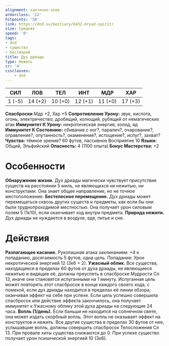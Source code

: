 ```yaml
---
alignment: хаотично-злая
armorclass: '12'
hitpoints: '58'
link: https://dnd.su/bestiary/6432-dryad-spirit/
size: Средняя
speed: '0'
tags:
- dnd
- существо
- бестиарий
title: Дух дриады
type: Нежить
cr: '4'
cssclasses:
    - dnd
---
```



| СИЛ | ЛОВ | ТЕЛ | ИНТ | МДР | ХАР |
|---|---|---|---|---|---|
| 1 (-5) | 14 (+2) | 10 (+0) | 12 (+1) | 11 (+0) | 17 (+3) |
**Спасброски** Мдр +2, Хар +5
**Сопротивление Урону:** звук, кислота, огонь, электричество; дробящий, колющий, рубящий от немагических атак
**Иммунитет К Урону:** некротическая энергия, холод, яд
**Иммунитет К Состоянию:** сбивание с ног?, паралич?, очарование?, отравление?, опутанность?, окаменение?, истощение?, испуг?, захват?
**Чувства:** тёмное зрение? 60 футов, пассивное Восприятие 10
**Языки:** Общий, Эльфийский
**Опасность:** 4 (1100 опыта)
**Бонус Мастерства:** +2


# Особенности
**Обнаружение жизни.** Дух дриады магически чувствует присутствие существ на расстоянии 5 миль, не являющихся ни нежитью, ни конструктами. Она знает общее направление, но не точное местоположение.
**Бестелесное перемещение.** Дух дриады может перемещаться сквозь других существ и предметы, как если бы они были труднопроходимой местностью. Она получает урон силовым полем 5 (1к10), если оканчивает ход внутри предмета.
**Природа нежити.** Дух дриады не нуждается в воздухе, еде, питье и сне.


# Действия
**Разлагающее касание.** Рукопашная атака заклинанием: +4 к попаданию, досягаемость 5 футов, одна цель. Попадание: Урон некротической энергией 12 (3к6 + 2).
**Ужасный облик.** Все существа, находящиеся в пределах 60 футов от духа дриады, не являющиеся нежитью и видящие её, должны преуспеть в спасброске Мудрости Сл 13, иначе они становятся испуганными на 1 минуту. Испуганная цель может повторять этот спасбросок в конце каждого своего хода, с помехой, если дух дриады находится в пределах её линии обзора, оканчивая эффект на себе при успехе. Если цель успешно совершила спасбросок или действие эффекта закончилось, она получает иммунитет к Ужасному облику этой духа дриады на следующие 24 часа.
**Вопль (1/день).** Если баньши не находится на солнечном свете, она может издать скорбный вопль. Этот вопль не оказывает эффект на конструктов и нежить. Все другие существа в пределах 30 футов от нее, услышавшие вопль, должны совершить спасбросок Телосложения Сл 13. При провале хиты существа снижаются до 0. При успехе существо получает урон психической энергией 10 (3к6).